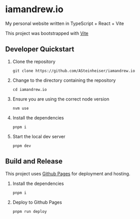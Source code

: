 # iamandrew.io

My personal website written in TypeScript + React + Vite

This project was bootstrapped with [Vite](https://vite.dev/)

## Developer Quickstart

1. Clone the repository

    `git clone https://github.com/ASteinheiser/iamandrew.io`

1. Change to the directory containing the repository

    `cd iamandrew.io`

1. Ensure you are using the correct node version

    `nvm use`

1. Install the dependencies

    `pnpm i`

1. Start the local dev server

    `pnpm dev`

## Build and Release

This project uses [Github Pages](https://pages.github.com/) for deployment and hosting.

1. Install the dependencies

    `pnpm i`

1. Deploy to Github Pages

    `pnpm run deploy`
